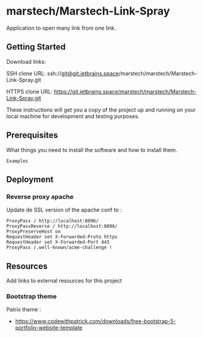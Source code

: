 # marstech/Marstech-Link-Spray

Application to open many link from one link.

## Getting Started

Download links:

SSH clone URL: ssh://git@git.jetbrains.space/marstech/marstech/Marstech-Link-Spray.git

HTTPS clone URL: https://git.jetbrains.space/marstech/marstech/Marstech-Link-Spray.git

These instructions will get you a copy of the project up and running on your local machine for
development and testing purposes.

## Prerequisites

What things you need to install the software and how to install them.

```
Examples
```

## Deployment

### Reverse proxy apache

Update de SSL version of the apache conf to :

```
ProxyPass / http://localhost:8096/
ProxyPassReverse / http://localhost:8096/
ProxyPreserveHost on
RequestHeader set X-Forwarded-Proto https
RequestHeader set X-Forwarded-Port 443
ProxyPass /.well-known/acme-challenge !
```

## Resources

Add links to external resources for this project

### Bootstrap theme

Patrix theme :

- https://www.codewithpatrick.com/downloads/free-bootstrap-5-portfolio-website-template 

